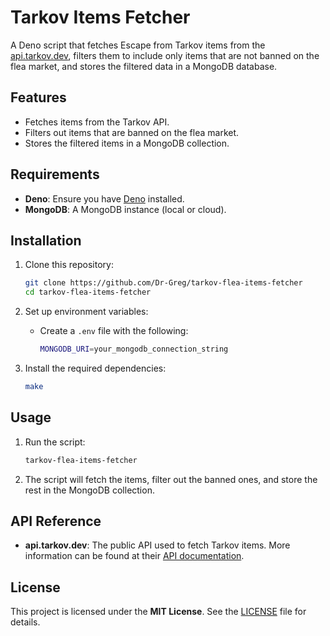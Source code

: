 # Tarkov Items Fetcher

A Deno script that fetches Escape from Tarkov items from the [api.tarkov.dev](https://api.tarkov.dev), filters them to include only items that are not banned on the flea market, and stores the filtered data in a MongoDB database.

## Features
- Fetches items from the Tarkov API.
- Filters out items that are banned on the flea market.
- Stores the filtered items in a MongoDB collection.

## Requirements
- **Deno**: Ensure you have [Deno](https://deno.land/) installed.
- **MongoDB**: A MongoDB instance (local or cloud).

## Installation

1. Clone this repository:
    ```bash
    git clone https://github.com/Dr-Greg/tarkov-flea-items-fetcher
    cd tarkov-flea-items-fetcher
    ```

2. Set up environment variables:
   - Create a `.env` file with the following:
     ```bash
     MONGODB_URI=your_mongodb_connection_string
     ```

3. Install the required dependencies:
    ```bash
    make
    ```

## Usage

1. Run the script:
    ```bash
    tarkov-flea-items-fetcher
    ```

2. The script will fetch the items, filter out the banned ones, and store the rest in the MongoDB collection.

## API Reference

- **api.tarkov.dev**: The public API used to fetch Tarkov items. More information can be found at their [API documentation](https://api.tarkov.dev/docs).

## License

This project is licensed under the **MIT License**. See the [LICENSE](./LICENSE) file for details.
